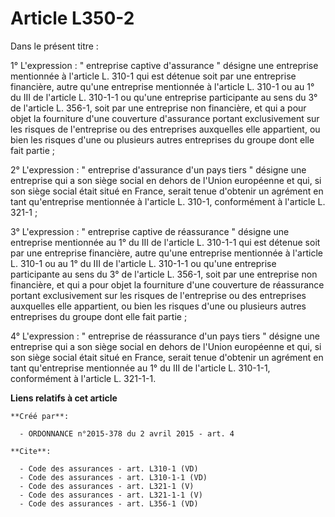 # Article L350-2

Dans le présent titre : 

1° L'expression : " entreprise captive d'assurance " désigne une entreprise mentionnée à l'article L. 310-1 qui est détenue
soit par une entreprise financière, autre qu'une entreprise mentionnée à l'article L. 310-1 ou au 1° du III de l'article L.
310-1-1 ou qu'une entreprise participante au sens du 3° de l'article L. 356-1, soit par une entreprise non financière, et qui
a pour objet la fourniture d'une couverture d'assurance portant exclusivement sur les risques de l'entreprise ou des
entreprises auxquelles elle appartient, ou bien les risques d'une ou plusieurs autres entreprises du groupe dont elle fait
partie ; 

2° L'expression : " entreprise d'assurance d'un pays tiers " désigne une entreprise qui a son siège social en dehors de
l'Union européenne et qui, si son siège social était situé en France, serait tenue d'obtenir un agrément en tant
qu'entreprise mentionnée à l'article L. 310-1, conformément à l'article L. 321-1 ; 

3° L'expression : " entreprise captive de réassurance " désigne une entreprise mentionnée au 1° du III de l'article L.
310-1-1 qui est détenue soit par une entreprise financière, autre qu'une entreprise mentionnée à l'article L. 310-1 ou au 1°
du III de l'article L. 310-1-1 ou qu'une entreprise participante au sens du 3° de l'article L. 356-1, soit par une entreprise
non financière, et qui a pour objet la fourniture d'une couverture de réassurance portant exclusivement sur les risques de
l'entreprise ou des entreprises auxquelles elle appartient, ou bien les risques d'une ou plusieurs autres entreprises du
groupe dont elle fait partie ; 

4° L'expression : " entreprise de réassurance d'un pays tiers " désigne une entreprise qui a son siège social en dehors de
l'Union européenne et qui, si son siège social était situé en France, serait tenue d'obtenir un agrément en tant
qu'entreprise mentionnée au 1° du III de l'article L. 310-1-1, conformément à l'article L. 321-1-1.

**Liens relatifs à cet article**

	**Créé par**:

	  - ORDONNANCE n°2015-378 du 2 avril 2015 - art. 4

	**Cite**:

	  - Code des assurances - art. L310-1 (VD)
	  - Code des assurances - art. L310-1-1 (VD)
	  - Code des assurances - art. L321-1 (V)
	  - Code des assurances - art. L321-1-1 (V)
	  - Code des assurances - art. L356-1 (VD)
